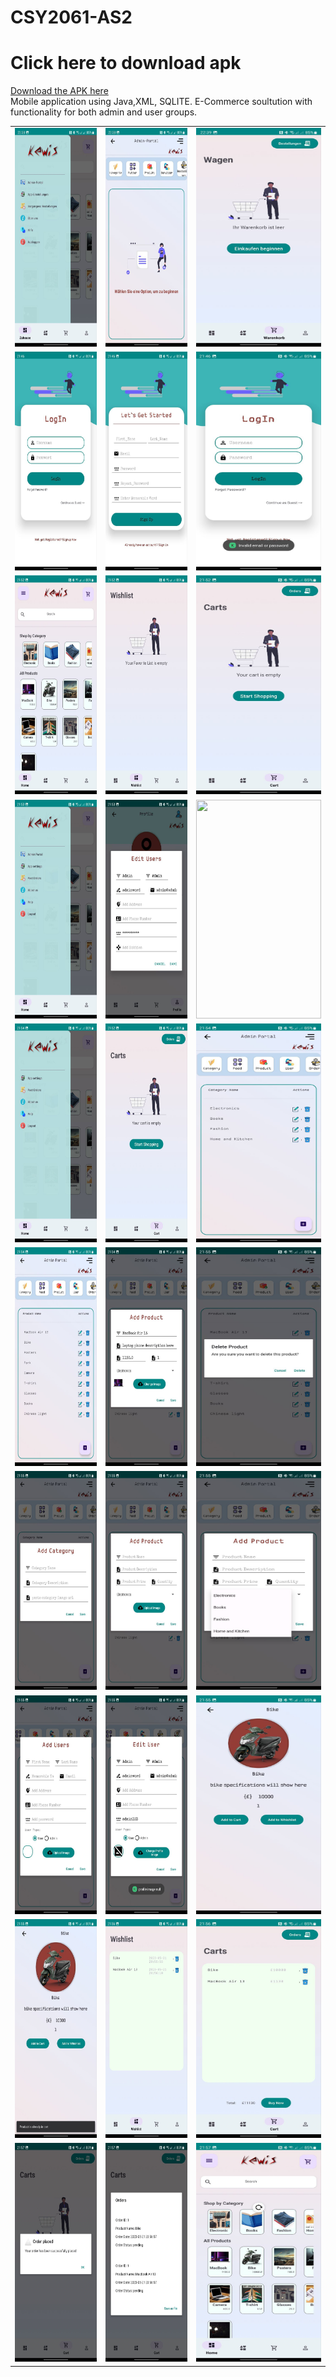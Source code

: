 # CSY2061-AS2
# Click here to download apk<br>
 [Download the APK here](https://raw.githack.com/Uttam1211/CSY2061-AS2/main/app-debug.apk)
<br>
Mobile application using Java,XML, SQLITE. E-Commerce soultution with functionality for both admin and user groups.


<table>
  <tr>
    <td><img src="screenshots/photo_2023-05-21 22.40.00.jpeg" width="200" height="350"></td>
    <td><img src="screenshots/photo_2023-05-21 22.39.58.jpeg" width="200" height="350"></td>
    <td><img src="screenshots/photo_2023-05-21 22.39.56.jpeg" width="200" height="350"></td>
  </tr>
  <tr>
    <td><img src="screenshots/photo_2023-05-21 22.00.23.jpeg" width="200" height="350"></td>
    <td><img src="screenshots/photo_2023-05-21 22.00.21.jpeg" width="200" height="350"></td>
    <td><img src="screenshots/photo_2023-05-21 22.00.20.jpeg" width="200" height="350"></td>
  </tr>
  <tr>
    <td><img src="screenshots/photo_2023-05-21 22.00.19.jpeg" width="200" height="350"></td>
    <td><img src="screenshots/photo_2023-05-21 22.00.17.jpeg" width="200" height="350"></td>
    <td><img src="screenshots/photo_2023-05-21 22.00.16.jpeg" width="200" height="350"></td>
  </tr>
  <tr>
    <td><img src="screenshots/photo_2023-05-21 22.00.15.jpeg" width="200" height="350"></td>
    <td><img src="screenshots/photo_2023-05-21 22.00.14.jpeg" width="200" height="350"></td>
    <td><img src="screenshots/photo_2023-05-21 22.00.13.jpeg" width="200" height="350"></td>
  </tr>
  <tr>
    <td><img src="screenshots/photo_2023-05-21 22.00.12.jpeg" width="200" height="350"></td>
    <td><img src="screenshots/photo_2023-05-21 22.00.10.jpeg" width="200" height="350"></td>
    <td><img src="screenshots/photo_2023-05-21 22.00.09.jpeg" width="200" height="350"></td>
  </tr>
  <tr>
    <td><img src="screenshots/photo_2023-05-21 22.00.08.jpeg" width="200" height="350"></td>
    <td><img src="screenshots/photo_2023-05-21 22.00.07.jpeg" width="200" height="350"></td>
    <td><img src="screenshots/photo_2023-05-21 22.00.06.jpeg" width="200" height="350"></td>
  </tr>
  <tr>
    <td><img src="screenshots/photo_2023-05-21 22.00.05.jpeg" width="200" height="350"></td>
    <td><img src="screenshots/photo_2023-05-21 22.00.03.jpeg" width="200" height="350"></td>
    <td><img src="screenshots/photo_2023-05-21 22.00.02.jpeg" width="200" height="350"></td>
  </tr>
  <tr>
    <td><img src="screenshots/photo_2023-05-21 22.00.01.jpeg" width="200" height="350"></td>
    <td><img src="screenshots/photo_2023-05-21 22.00.00.jpeg" width="200" height="350"></td>
    <td><img src="screenshots/photo_2023-05-21 21.59.58.jpeg" width="200" height="350"></td>
  </tr>
  <tr>
    <td><img src="screenshots/photo_2023-05-21 21.59.57.jpeg" width="200" height="350"></td>
    <td><img src="screenshots/photo_2023-05-21 21.59.56.jpeg" width="200" height="350"></td>
    <td><img src="screenshots/photo_2023-05-21 21.59.55.jpeg" width="200" height="350"></td>
  </tr>
  <tr>
    <td><img src="screenshots/photo_2023-05-21 21.59.54.jpeg" width="200" height="350"></td>
    <td><img src="screenshots/photo_2023-05-21 21.59.53.jpeg" width="200" height="350"></td>
    <td><img src="screenshots/photo_2023-05-21 21.59.46.jpeg" width="200" height="350"></td>
  </tr>
</table>
